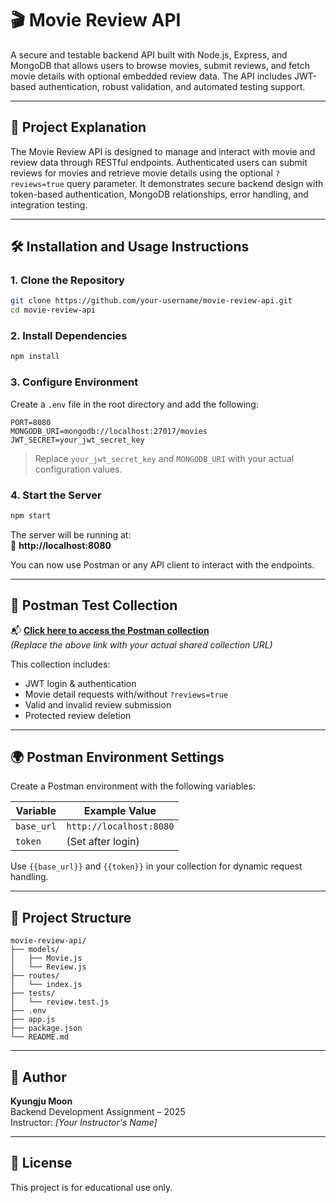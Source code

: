 # 🎬 Movie Review API

A secure and testable backend API built with Node.js, Express, and MongoDB that allows users to browse movies, submit reviews, and fetch movie details with optional embedded review data. The API includes JWT-based authentication, robust validation, and automated testing support.

---

## 📖 Project Explanation

The Movie Review API is designed to manage and interact with movie and review data through RESTful endpoints. Authenticated users can submit reviews for movies and retrieve movie details using the optional `?reviews=true` query parameter. It demonstrates secure backend design with token-based authentication, MongoDB relationships, error handling, and integration testing.

---

## 🛠 Installation and Usage Instructions

### 1. Clone the Repository

```bash
git clone https://github.com/your-username/movie-review-api.git
cd movie-review-api
```

### 2. Install Dependencies

```bash
npm install
```

### 3. Configure Environment

Create a `.env` file in the root directory and add the following:

```env
PORT=8080
MONGODB_URI=mongodb://localhost:27017/movies
JWT_SECRET=your_jwt_secret_key
```

> Replace `your_jwt_secret_key` and `MONGODB_URI` with your actual configuration values.

### 4. Start the Server

```bash
npm start
```

The server will be running at:  
📍 **http://localhost:8080**

You can now use Postman or any API client to interact with the endpoints.

---

## 🧪 Postman Test Collection

📬 **[Click here to access the Postman collection](https://www.postman.com/your-workspace/collections/your-collection-id)**  
*(Replace the above link with your actual shared collection URL)*

This collection includes:
- JWT login & authentication
- Movie detail requests with/without `?reviews=true`
- Valid and invalid review submission
- Protected review deletion

---

## 🌍 Postman Environment Settings

Create a Postman environment with the following variables:

| Variable   | Example Value           |
|------------|-------------------------|
| `base_url` | `http://localhost:8080` |
| `token`    | (Set after login)       |

Use `{{base_url}}` and `{{token}}` in your collection for dynamic request handling.

---

## 📂 Project Structure

```
movie-review-api/
├── models/
│   ├── Movie.js
│   └── Review.js
├── routes/
│   └── index.js
├── tests/
│   └── review.test.js
├── .env
├── app.js
├── package.json
└── README.md
```

---

## 👤 Author

**Kyungju Moon**  
Backend Development Assignment – 2025  
Instructor: *[Your Instructor's Name]*

---

## 📄 License

This project is for educational use only.
